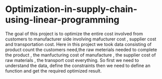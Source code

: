 # Optimization-in-supply-chain-using-linear-programming
The goal of this project is to optimize the entire cost involved from customers to manufacturer side involving mafucturer cost , supplier cost and transportation 
cost. Here in this project we took data consisting of product count the customers need,the raw meterials needed to complete the product , the manfucturing cost of
manufacture , the supplier cost of raw materials , the transport cost everything. So first we need to understand the data, define the constraints then we need to 
define an function and get the required optimized result.
               
